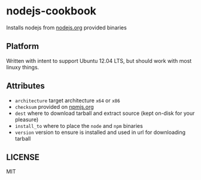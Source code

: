 # nodejs-cookbook

Installs nodejs from [nodejs.org](http://nodejs.org) provided binaries

## Platform

Written with intent to support Ubuntu 12.04 LTS, but should work with most linuxy things.

## Attributes

* `architecture` target architecture `x64` or `x86`
* `checksum` provided on [npmjs.org](http://nodejs.org/dist/v0.10.15/SHASUMS.txt)
* `dest` where to download tarball and extract source (kept on-disk for your pleasure)
* `install_to` where to place the `node` and `npm` binaries
* `version` version to ensure is installed and used in url for downloading tarball

## LICENSE

MIT